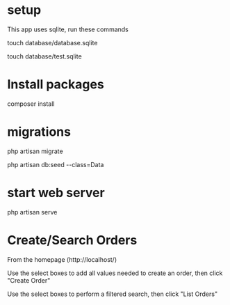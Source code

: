 # setup

This app uses sqlite, run these commands

touch database/database.sqlite

touch database/test.sqlite

# Install packages

composer install

# migrations

php artisan migrate

php artisan db:seed --class=Data

# start web server

php artisan serve

# Create/Search Orders

From the homepage (http://localhost/)

Use the select boxes to add all values needed to create an order, then click "Create Order"

Use the select boxes to perform a filtered search, then click "List Orders"
